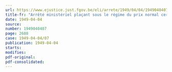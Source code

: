 ```yaml
---
url: https://www.ejustice.just.fgov.be/eli/arrete/1949/04/04/1949040407/justel
title-fr: "Arrêté ministériel plaçant sous le régime du prix normal certaines prestations et services (rapporte par AM 25051949, art. 4)"
date: 1949-04-04
source:
number: 1949040407
page: 2688
case: 1949-04-04/07
publication: 1949-04-04
starts:
modifies:
pdf-original:
pdf-consolidated:
---
```


